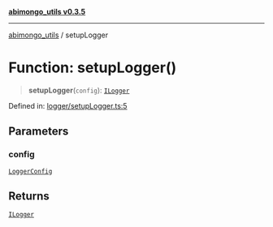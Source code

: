 [**abimongo_utils v0.3.5**](../README.md)

***

[abimongo_utils](../README.md) / setupLogger

# Function: setupLogger()

> **setupLogger**(`config`): [`ILogger`](../interfaces/ILogger.md)

Defined in: [logger/setupLogger.ts:5](https://github.com/NodEm9/abimongo_utils/blob/62e08380578108b0497622fb9a13efb3beac383a/src/logger/setupLogger.ts#L5)

## Parameters

### config

[`LoggerConfig`](../interfaces/LoggerConfig.md)

## Returns

[`ILogger`](../interfaces/ILogger.md)
